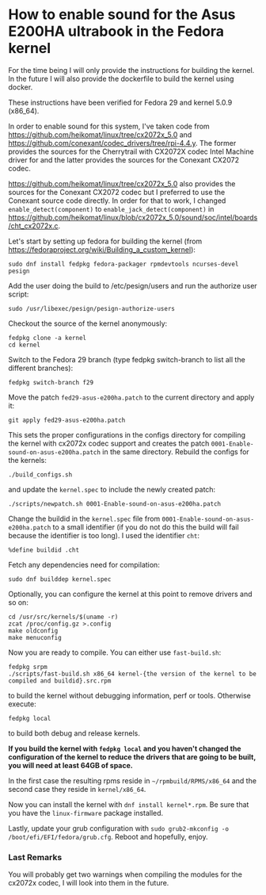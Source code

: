 # How to enable sound for the Asus E200HA ultrabook in the Fedora kernel

For the time being I will only provide the instructions for building the kernel. In the future I will also provide the dockerfile to build the kernel using docker.

These instructions have been verified for Fedora 29 and kernel 5.0.9 (x86_64).

In order to enable sound for this system, I've taken code from https://github.com/heikomat/linux/tree/cx2072x_5.0 and https://github.com/conexant/codec_drivers/tree/rpi-4.4.y. The former provides the sources for the Cherrytrail with CX2072X codec Intel Machine driver for and the latter provides the sources for the Conexant CX2072 codec. 

https://github.com/heikomat/linux/tree/cx2072x_5.0 also provides the sources for the Conexant CX2072 codec but I preferred to use the Conexant source code directly. In order for that to work, I changed ```enable_detect(component)``` to ```enable_jack_detect(component)``` in https://github.com/heikomat/linux/blob/cx2072x_5.0/sound/soc/intel/boards/cht_cx2072x.c.

Let's start by setting up fedora for building the kernel (from https://fedoraproject.org/wiki/Building_a_custom_kernel):
```
sudo dnf install fedpkg fedora-packager rpmdevtools ncurses-devel pesign
```
Add the user doing the build to /etc/pesign/users and run the authorize user script:
```
sudo /usr/libexec/pesign/pesign-authorize-users
```
Checkout the source of the kernel anonymously: 
```
fedpkg clone -a kernel
cd kernel
```
Switch to the Fedora 29 branch (type fedpkg switch-branch to list all the different branches):
```
fedpkg switch-branch f29
```
Move the patch ```fed29-asus-e200ha.patch``` to the current directory and apply it:
```
git apply fed29-asus-e200ha.patch
```
This sets the proper configurations in the configs directory for compiling the kernel with cx2072x codec support and creates the patch ```0001-Enable-sound-on-asus-e200ha.patch``` in the same directory. Rebuild the configs for the kernels:
```
./build_configs.sh
```
and update the ```kernel.spec``` to include the newly created patch:
```
./scripts/newpatch.sh 0001-Enable-sound-on-asus-e200ha.patch
```
Change the buildid in the ```kernel.spec``` file from ```0001-Enable-sound-on-asus-e200ha.patch``` to a small identifier (if you do not do this the build will fail because the identifier is too long). I used the identifier ```cht```:
```
%define buildid .cht
```
Fetch any dependencies need for compilation:
```
sudo dnf builddep kernel.spec
```
Optionally, you can configure the kernel at this point to remove drivers and so on:
```
cd /usr/src/kernels/$(uname -r)
zcat /proc/config.gz >.config
make oldconfig
make menuconfig
```
Now you are ready to compile. You can either use ```fast-build.sh```:
```
fedpkg srpm
./scripts/fast-build.sh x86_64 kernel-{the version of the kernel to be compiled and buildid}.src.rpm
```
to build the kernel without debugging information, perf or tools. Otherwise execute:
```
fedpkg local
```
to build both debug and release kernels.

**If you build the kernel with ```fedpkg local``` and you haven't changed the configuration of the kernel to reduce the drivers that are going to be built, you will need at least 64GB of space.** 

In the first case the resulting rpms reside in ```~/rpmbuild/RPMS/x86_64``` and the second case they reside in ```kernel/x86_64```.

Now you can install the kernel with ```dnf install kernel*.rpm```. Be sure that you have the ```linux-firmware``` package installed.

Lastly, update your grub configuration with ```sudo grub2-mkconfig -o /boot/efi/EFI/fedora/grub.cfg```. Reboot and hopefully, enjoy.

### Last Remarks
You will probably get two warnings when compiling the modules for the cx2072x codec, I will look into them in the future.
